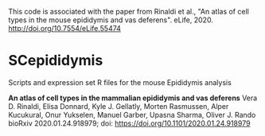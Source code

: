 This code is associated with the paper from Rinaldi et al., "An atlas of cell types in the mouse epididymis and vas deferens". eLife, 2020. http://doi.org/10.7554/eLife.55474

# SCepididymis

Scripts and expression set R files for the mouse Epididymis analysis

**An atlas of cell types in the mammalian epididymis and vas deferens**
 Vera D. Rinaldi, Elisa Donnard, Kyle J. Gellatly, Morten Rasmussen, Alper Kucukural, Onur Yukselen, Manuel Garber, Upasna Sharma, Oliver J. Rando
 bioRxiv 2020.01.24.918979; doi: https://doi.org/10.1101/2020.01.24.918979
